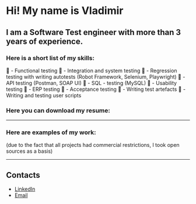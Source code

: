 # Hi! My name is Vladimir

## I am a Software Test engineer with more than 3 years of experience.
### Here is a short list of my skills:
 - Functional testing
 - Integration and system testing
 - Regression testing with writing autotests (Robot Framework, Selenium, Playwright)
 - API testing (Postman, SOAP UI)
 - SQL - testing (MySQL)
 - Usability testing
 - ERP testing
 - Acceptance testing
 - Writing test artefacts
 - Writing and testing user scripts

### Here you can download my resume:
___

### Here are examples of my work:
(due to the fact that all projects had commercial restrictions, I took open sources as a basis)
____


## Contacts
- [LinkedIn](www.linkedin.com/in/vnlashin)
- [Email](mailto:vnlashin@gmail.com)
